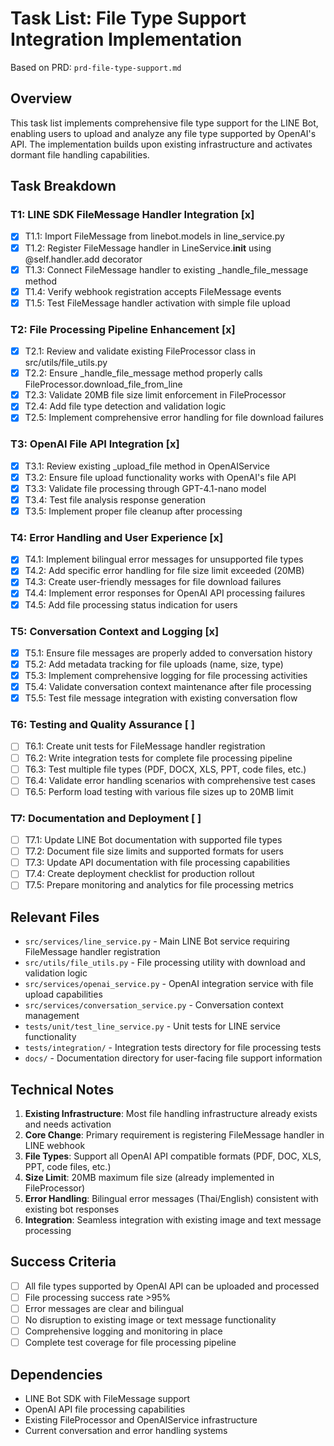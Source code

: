 # Task List: File Type Support Integration Implementation

Based on PRD: `prd-file-type-support.md`

## Overview
This task list implements comprehensive file type support for the LINE Bot, enabling users to upload and analyze any file type supported by OpenAI's API. The implementation builds upon existing infrastructure and activates dormant file handling capabilities.

## Task Breakdown

### T1: LINE SDK FileMessage Handler Integration [x]
- [x] T1.1: Import FileMessage from linebot.models in line_service.py
- [x] T1.2: Register FileMessage handler in LineService.__init__ using @self.handler.add decorator
- [x] T1.3: Connect FileMessage handler to existing _handle_file_message method
- [x] T1.4: Verify webhook registration accepts FileMessage events
- [x] T1.5: Test FileMessage handler activation with simple file upload

### T2: File Processing Pipeline Enhancement [x]
- [x] T2.1: Review and validate existing FileProcessor class in src/utils/file_utils.py
- [x] T2.2: Ensure _handle_file_message method properly calls FileProcessor.download_file_from_line
- [x] T2.3: Validate 20MB file size limit enforcement in FileProcessor
- [x] T2.4: Add file type detection and validation logic
- [x] T2.5: Implement comprehensive error handling for file download failures

### T3: OpenAI File API Integration [x]
- [x] T3.1: Review existing _upload_file method in OpenAIService
- [x] T3.2: Ensure file upload functionality works with OpenAI's file API
- [x] T3.3: Validate file processing through GPT-4.1-nano model
- [x] T3.4: Test file analysis response generation
- [x] T3.5: Implement proper file cleanup after processing

### T4: Error Handling and User Experience [x]
- [x] T4.1: Implement bilingual error messages for unsupported file types
- [x] T4.2: Add specific error handling for file size limit exceeded (20MB)
- [x] T4.3: Create user-friendly messages for file download failures
- [x] T4.4: Implement error responses for OpenAI API processing failures
- [x] T4.5: Add file processing status indication for users

### T5: Conversation Context and Logging [x]
- [x] T5.1: Ensure file messages are properly added to conversation history
- [x] T5.2: Add metadata tracking for file uploads (name, size, type)
- [x] T5.3: Implement comprehensive logging for file processing activities
- [x] T5.4: Validate conversation context maintenance after file processing
- [x] T5.5: Test file message integration with existing conversation flow

### T6: Testing and Quality Assurance [ ]
- [ ] T6.1: Create unit tests for FileMessage handler registration
- [ ] T6.2: Write integration tests for complete file processing pipeline
- [ ] T6.3: Test multiple file types (PDF, DOCX, XLS, PPT, code files, etc.)
- [ ] T6.4: Validate error handling scenarios with comprehensive test cases
- [ ] T6.5: Perform load testing with various file sizes up to 20MB limit

### T7: Documentation and Deployment [ ]
- [ ] T7.1: Update LINE Bot documentation with supported file types
- [ ] T7.2: Document file size limits and supported formats for users
- [ ] T7.3: Update API documentation with file processing capabilities
- [ ] T7.4: Create deployment checklist for production rollout
- [ ] T7.5: Prepare monitoring and analytics for file processing metrics

## Relevant Files

- `src/services/line_service.py` - Main LINE Bot service requiring FileMessage handler registration
- `src/utils/file_utils.py` - File processing utility with download and validation logic
- `src/services/openai_service.py` - OpenAI integration service with file upload capabilities
- `src/services/conversation_service.py` - Conversation context management
- `tests/unit/test_line_service.py` - Unit tests for LINE service functionality
- `tests/integration/` - Integration tests directory for file processing tests
- `docs/` - Documentation directory for user-facing file support information

## Technical Notes

1. **Existing Infrastructure**: Most file handling infrastructure already exists and needs activation
2. **Core Change**: Primary requirement is registering FileMessage handler in LINE webhook
3. **File Types**: Support all OpenAI API compatible formats (PDF, DOC, XLS, PPT, code files, etc.)
4. **Size Limit**: 20MB maximum file size (already implemented in FileProcessor)
5. **Error Handling**: Bilingual error messages (Thai/English) consistent with existing bot responses
6. **Integration**: Seamless integration with existing image and text message processing

## Success Criteria

- [ ] All file types supported by OpenAI API can be uploaded and processed
- [ ] File processing success rate >95%
- [ ] Error messages are clear and bilingual
- [ ] No disruption to existing image or text message functionality
- [ ] Comprehensive logging and monitoring in place
- [ ] Complete test coverage for file processing pipeline

## Dependencies

- LINE Bot SDK with FileMessage support
- OpenAI API file processing capabilities
- Existing FileProcessor and OpenAIService infrastructure
- Current conversation and error handling systems 
